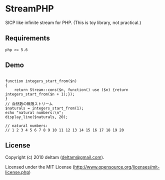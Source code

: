# StreamPHP

SICP like infinite stream for PHP.
(This is toy library, not practical.)

## Requirements

`php >= 5.6`

## Demo

```php:demo/integer_stream.php

function integers_start_from($n)
{
    return Stream::cons($n, function() use ($n) {return integers_start_from($n + 1);});
}
// 自然数の無限ストリーム
$naturals = integers_start_from(1);
echo "natural numbers:\n";
display_line($naturals, 20);

// natural numbers:
// 1 2 3 4 5 6 7 8 9 10 11 12 13 14 15 16 17 18 19 20
```

## License

Copyright (c) 2010 deltam (deltam@gmail.com).

Licensed under the MIT License (http://www.opensource.org/licenses/mit-license.php)